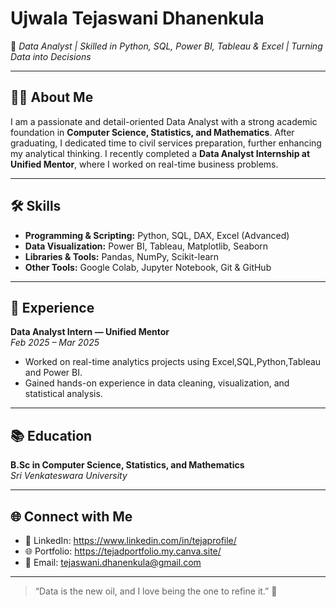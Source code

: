 # Ujwala Tejaswani Dhanenkula

🎯 *Data Analyst | Skilled in Python, SQL, Power BI, Tableau & Excel | Turning Data into Decisions*

---

## 👩‍💻 About Me

I am a passionate and detail-oriented Data Analyst with a strong academic foundation in **Computer Science, Statistics, and Mathematics**. After graduating, I dedicated time to civil services preparation, further enhancing my analytical thinking. I recently completed a **Data Analyst Internship at Unified Mentor**, where I worked on real-time business problems.

---

## 🛠️ Skills

- **Programming & Scripting:** Python, SQL, DAX, Excel (Advanced)
- **Data Visualization:** Power BI, Tableau, Matplotlib, Seaborn
- **Libraries & Tools:** Pandas, NumPy, Scikit-learn
- **Other Tools:** Google Colab, Jupyter Notebook, Git & GitHub

---

## 💼 Experience

**Data Analyst Intern — Unified Mentor**  
*Feb 2025 – Mar 2025*  
- Worked on real-time analytics projects using Excel,SQL,Python,Tableau and Power BI.  
- Gained hands-on experience in data cleaning, visualization, and statistical analysis.

---

## 📚 Education

**B.Sc in Computer Science, Statistics, and Mathematics**  
*Sri Venkateswara University*

---

## 🌐 Connect with Me

- 💼 LinkedIn: https://www.linkedin.com/in/tejaprofile/
- 🌐 Portfolio: https://tejadportfolio.my.canva.site/
- 📧 Email: [tejaswani.dhanenkula@gmail.com
](url)
---

> “Data is the new oil, and I love being the one to refine it.” 🚀



